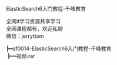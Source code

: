 ElasticSearch6入门教程-千峰教育

全网it学习资源共享学习<br>全网课程都有，欢迎私聊<br>微信：jerryttom<br>

┣━qf0014-ElasticSearch6入门教程-千峰教育<br> ┣━视频.rar